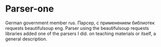 # Parser-one
German government member
rus.
Парсер, с применением библиотек requests beautifulsoup
eng.
Parser using the beautifulsoup requests libraries
added one of the parsers I did. on teaching materials or itself, a general description.
